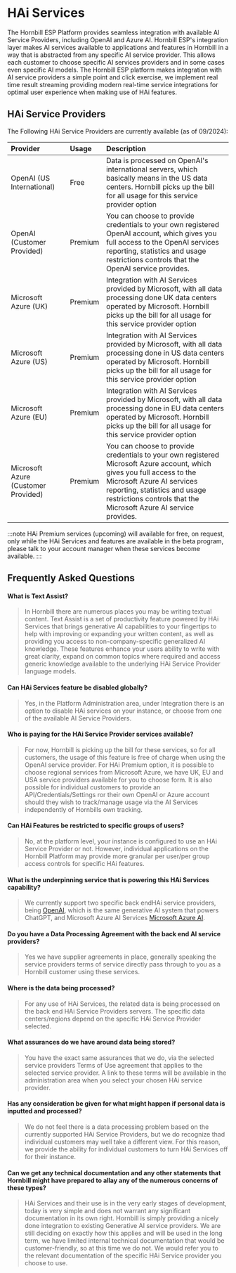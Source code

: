 # HAi Services

The Hornbill ESP Platform provides seamless integration with available AI Service Providers, including OpenAI and Azure AI. Hornbill ESP's integration layer makes AI services available to applications and features in Hornbill in a way that is abstracted from any specific AI service provider.  This allows each customer to choose specific AI services providers and in some cases even specific AI models.  The Hornbill ESP platform makes integration with AI service providers a simple point and click exercise, we implement real time result streaming providing modern real-time service integrations for optimal user experience when making use of HAi features.  

## HAi Service Providers

The Following HAi Service Providers are currently available (as of 09/2024): 

|Provider|Usage|Description|
|:--|:--|:--|
|OpenAI (US International)|Free|Data is processed on OpenAI's international servers, which basically means in the US data centers. Hornbill picks up the bill for all usage for this service provider option|
|OpenAI (Customer Provided)|Premium|You can choose to provide credentials to your own registered OpenAI account, which gives you full access to the OpenAI services reporting, statistics and usage restrictions controls that the OpenAI service provides.|
|Microsoft Azure (UK)|Premium|Integration with AI Services provided by Microsoft, with all data processing done UK data centers operated by Microsoft. Hornbill picks up the bill for all usage for this service provider option|
|Microsoft Azure (US)|Premium|Integration with AI Services provided by Microsoft, with all data processing done in US data centers operated by Microsoft. Hornbill picks up the bill for all usage for this service provider option|
|Microsoft Azure (EU)|Premium|Integration with AI Services provided by Microsoft, with all data processing done in EU data centers operated by Microsoft. Hornbill picks up the bill for all usage for this service provider option|
|Microsoft Azure (Customer Provided)|Premium|You can choose to provide credentials to your own registered Microsoft Azure account, which gives you full access to the Microsoft Azure AI services reporting, statistics and usage restrictions controls that the Microsoft Azure AI service provides.|

:::note
HAi Premium services (upcoming) will available for free, on request, only while the HAi Services and features are available in the beta program, please talk to your account manager when these services become available.
:::

## Frequently Asked Questions

#### What is Text Assist?
> In Hornbill there are numerous places you may be writing textual content.  Text Assist is a set of productivity feature powered by HAi Services that brings generative AI capabilities to your fingertips to help with improving or expanding your written content, as well as providing you access to non-company-specific generalized AI knowledge.  These features enhance your users ability to write with great clarity, expand on common topics where required and access generic knowledge available to the underlying HAi Service Provider language models.

#### Can HAi Services feature be disabled globally? 
> Yes, in the Platform Administration area, under Integration there is an option to disable HAi services on your instance, or choose from one of the available AI Service Providers. 

#### Who is paying for the HAi Service Provider services available?
> For now, Hornbill is picking up the bill for these services, so for all customers, the usage of this feature is free of charge when using the OpenAI service provider. For HAi Premium option, it is possible to choose regional services from Microsoft Azure, we have UK, EU and USA service providers available for you to choose form.  It is also possible for individual customers to provide an API/Credentials/Settings ror their own OpenAI or Azure account should they wish to track/manage usage via the AI Services independently of Hornbills own tracking.

#### Can HAi Features be restricted to specific groups of users?
> No, at the platform level, your instance is configured to use an HAi Service Provider or not.  However, individual applications on the Hornbill Platform may provide more granular per user/per group access controls for specific HAi features.

#### What is the underpinning service that is powering this HAi Services capability?
> We currently support two specific back endHAi service providers, being [OpenAI](https://openai.com/), which is the same generative AI system that powers ChatGPT, and Microsoft Azure AI Services [Microsoft Azure AI](https://azure.microsoft.com/en-us/solutions/ai/v).  

#### Do you have a Data Processing Agreement with the back end AI service providers?
> Yes we have supplier agreements in place, generally speaking the service providers terms of service directly pass through to you as a Hornbill customer using these services.  

#### Where is the data being processed?
> For any use of HAi Services, the related data is being processed on the back end HAi Service Providers servers. The specific data centers/regions depend on the specific HAi Service Provider selected. 

#### What assurances do we have around data being stored?
> You have the exact same assurances that we do, via the selected service providers Terms of Use agreement that applies to the selected service provider. A link to these terms will be available in the administration area when you select your chosen HAi service provider. 

#### Has any consideration be given for what might happen if personal data is inputted and processed?
> We do not feel there is a data processing problem based on the currently supported HAi Service Providers, but we do recognize thad individual customers may well take a different view.  For this reason, we provide the ability for individual customers to turn HAi Services off for their instance.

#### Can we get any technical documentation and any other statements that Hornbill might have prepared to allay any of the numerous concerns of these types?
> HAi Services and their use is in the very early stages of development, today is very simple and does not warrant any significant documentation in its own right.  Hornbill is simply providing a nicely done integration to existing Generative AI service providers. We are still deciding on exactly how this applies and will be used in the long term, we have limited internal technical documentation that would be customer-friendly, so at this time we do not. We would refer you to the relevant documentation of the specific HAi Service provider you choose to use.

